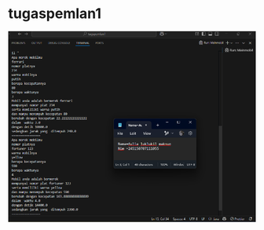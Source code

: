 # tugaspemlan1
![alt  txt](https://github.com/aulialuluk/tugaspemlan1/blob/main/public/Screenshot%202025-03-11%20002847.png?raw=true)
